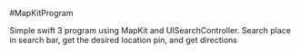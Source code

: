 #MapKitProgram

Simple swift 3 program using MapKit and UISearchController. Search place in search bar, get the desired location pin, and get directions
